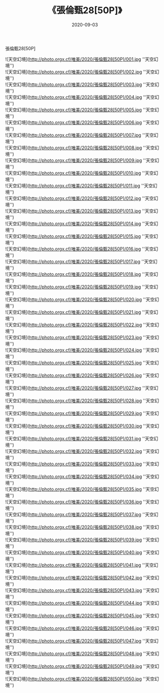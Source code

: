 ﻿---
layout: post
title:  《張倫甄28[50P]》
date:   2020-09-03
img: http://photo.orgx.cf/唯美/2020/張倫甄28[50P]/000.jpg
tags: [美女, 清纯, 唯美]
---

張倫甄28[50P]



![天空幻境](http://photo.orgx.cf/唯美/2020/張倫甄28[50P]/001.jpg ''天空幻境'') <br>
![天空幻境](http://photo.orgx.cf/唯美/2020/張倫甄28[50P]/002.jpg ''天空幻境'') <br>
![天空幻境](http://photo.orgx.cf/唯美/2020/張倫甄28[50P]/003.jpg ''天空幻境'') <br>
![天空幻境](http://photo.orgx.cf/唯美/2020/張倫甄28[50P]/004.jpg ''天空幻境'') <br>
![天空幻境](http://photo.orgx.cf/唯美/2020/張倫甄28[50P]/005.jpg ''天空幻境'') <br>
![天空幻境](http://photo.orgx.cf/唯美/2020/張倫甄28[50P]/006.jpg ''天空幻境'') <br>
![天空幻境](http://photo.orgx.cf/唯美/2020/張倫甄28[50P]/007.jpg ''天空幻境'') <br>
![天空幻境](http://photo.orgx.cf/唯美/2020/張倫甄28[50P]/008.jpg ''天空幻境'') <br>
![天空幻境](http://photo.orgx.cf/唯美/2020/張倫甄28[50P]/009.jpg ''天空幻境'') <br>
![天空幻境](http://photo.orgx.cf/唯美/2020/張倫甄28[50P]/010.jpg ''天空幻境'') <br>
![天空幻境](http://photo.orgx.cf/唯美/2020/張倫甄28[50P]/011.jpg ''天空幻境'') <br>
![天空幻境](http://photo.orgx.cf/唯美/2020/張倫甄28[50P]/012.jpg ''天空幻境'') <br>
![天空幻境](http://photo.orgx.cf/唯美/2020/張倫甄28[50P]/013.jpg ''天空幻境'') <br>
![天空幻境](http://photo.orgx.cf/唯美/2020/張倫甄28[50P]/014.jpg ''天空幻境'') <br>
![天空幻境](http://photo.orgx.cf/唯美/2020/張倫甄28[50P]/015.jpg ''天空幻境'') <br>
![天空幻境](http://photo.orgx.cf/唯美/2020/張倫甄28[50P]/016.jpg ''天空幻境'') <br>
![天空幻境](http://photo.orgx.cf/唯美/2020/張倫甄28[50P]/017.jpg ''天空幻境'') <br>
![天空幻境](http://photo.orgx.cf/唯美/2020/張倫甄28[50P]/018.jpg ''天空幻境'') <br>
![天空幻境](http://photo.orgx.cf/唯美/2020/張倫甄28[50P]/019.jpg ''天空幻境'') <br>
![天空幻境](http://photo.orgx.cf/唯美/2020/張倫甄28[50P]/020.jpg ''天空幻境'') <br>
![天空幻境](http://photo.orgx.cf/唯美/2020/張倫甄28[50P]/021.jpg ''天空幻境'') <br>
![天空幻境](http://photo.orgx.cf/唯美/2020/張倫甄28[50P]/022.jpg ''天空幻境'') <br>
![天空幻境](http://photo.orgx.cf/唯美/2020/張倫甄28[50P]/023.jpg ''天空幻境'') <br>
![天空幻境](http://photo.orgx.cf/唯美/2020/張倫甄28[50P]/024.jpg ''天空幻境'') <br>
![天空幻境](http://photo.orgx.cf/唯美/2020/張倫甄28[50P]/025.jpg ''天空幻境'') <br>
![天空幻境](http://photo.orgx.cf/唯美/2020/張倫甄28[50P]/026.jpg ''天空幻境'') <br>
![天空幻境](http://photo.orgx.cf/唯美/2020/張倫甄28[50P]/027.jpg ''天空幻境'') <br>
![天空幻境](http://photo.orgx.cf/唯美/2020/張倫甄28[50P]/028.jpg ''天空幻境'') <br>
![天空幻境](http://photo.orgx.cf/唯美/2020/張倫甄28[50P]/029.jpg ''天空幻境'') <br>
![天空幻境](http://photo.orgx.cf/唯美/2020/張倫甄28[50P]/030.jpg ''天空幻境'') <br>
![天空幻境](http://photo.orgx.cf/唯美/2020/張倫甄28[50P]/031.jpg ''天空幻境'') <br>
![天空幻境](http://photo.orgx.cf/唯美/2020/張倫甄28[50P]/032.jpg ''天空幻境'') <br>
![天空幻境](http://photo.orgx.cf/唯美/2020/張倫甄28[50P]/033.jpg ''天空幻境'') <br>
![天空幻境](http://photo.orgx.cf/唯美/2020/張倫甄28[50P]/034.jpg ''天空幻境'') <br>
![天空幻境](http://photo.orgx.cf/唯美/2020/張倫甄28[50P]/035.jpg ''天空幻境'') <br>
![天空幻境](http://photo.orgx.cf/唯美/2020/張倫甄28[50P]/036.jpg ''天空幻境'') <br>
![天空幻境](http://photo.orgx.cf/唯美/2020/張倫甄28[50P]/037.jpg ''天空幻境'') <br>
![天空幻境](http://photo.orgx.cf/唯美/2020/張倫甄28[50P]/038.jpg ''天空幻境'') <br>
![天空幻境](http://photo.orgx.cf/唯美/2020/張倫甄28[50P]/039.jpg ''天空幻境'') <br>
![天空幻境](http://photo.orgx.cf/唯美/2020/張倫甄28[50P]/040.jpg ''天空幻境'') <br>
![天空幻境](http://photo.orgx.cf/唯美/2020/張倫甄28[50P]/041.jpg ''天空幻境'') <br>
![天空幻境](http://photo.orgx.cf/唯美/2020/張倫甄28[50P]/042.jpg ''天空幻境'') <br>
![天空幻境](http://photo.orgx.cf/唯美/2020/張倫甄28[50P]/043.jpg ''天空幻境'') <br>
![天空幻境](http://photo.orgx.cf/唯美/2020/張倫甄28[50P]/044.jpg ''天空幻境'') <br>
![天空幻境](http://photo.orgx.cf/唯美/2020/張倫甄28[50P]/045.jpg ''天空幻境'') <br>
![天空幻境](http://photo.orgx.cf/唯美/2020/張倫甄28[50P]/046.jpg ''天空幻境'') <br>
![天空幻境](http://photo.orgx.cf/唯美/2020/張倫甄28[50P]/047.jpg ''天空幻境'') <br>
![天空幻境](http://photo.orgx.cf/唯美/2020/張倫甄28[50P]/048.jpg ''天空幻境'') <br>
![天空幻境](http://photo.orgx.cf/唯美/2020/張倫甄28[50P]/049.jpg ''天空幻境'') <br>
![天空幻境](http://photo.orgx.cf/唯美/2020/張倫甄28[50P]/050.jpg ''天空幻境'') <br>